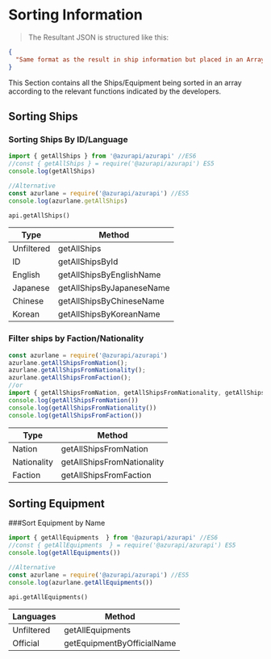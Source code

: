 # Sorting Information
> The Resultant JSON is structured like this:

```json
{
  "Same format as the result in ship information but placed in an Array"
}
```

This Section contains all the Ships/Equipment being sorted in an array according to the relevant functions indicated by the developers.

## Sorting Ships

### Sorting Ships By ID/Language
```javascript
import { getAllShips } from '@azurapi/azurapi' //ES6
//const { getAllShips } = require('@azurapi/azurapi') ES5
console.log(getAllShips)

//Alternative
const azurlane = require('@azurapi/azurapi') //ES5
console.log(azurlane.getAllShips)
```
```python
api.getAllShips()
```

| Type      | Method                    |
|-----------|---------------------------|
| Unfiltered| getAllShips               |
| ID        | getAllShipsById           |
| English   | getAllShipsByEnglishName  |
| Japanese  | getAllShipsByJapaneseName |
| Chinese   | getAllShipsByChineseName  |
| Korean    | getAllShipsByKoreanName   |

### Filter ships by Faction/Nationality
```javascript
const azurlane = require('@azurapi/azurapi')
azurlane.getAllShipsFromNation();
azurlane.getAllShipsFromNationality();
azurlane.getAllShipsFromFaction();
//or
import { getAllShipsFromNation, getAllShipsFromNationality, getAllShipsFromFaction } from '@azurapi/azurapi'
console.log(getAllShipsFromNation())
console.log(getAllShipsFromNationality())
console.log(getAllShipsFromFaction())
```

| Type        | Method                    |
|-------------|---------------------------|
| Nation      | getAllShipsFromNation     |
| Nationality | getAllShipsFromNationality|
| Faction     | getAllShipsFromFaction    |

## Sorting Equipment

###Sort Equipment by Name
```javascript
import { getAllEquipments  } from '@azurapi/azurapi' //ES6
//const { getAllEquipments  } = require('@azurapi/azurapi') ES5
console.log(getAllEquipments())

//Alternative
const azurlane = require('@azurapi/azurapi') //ES5
console.log(azurlane.getAllEquipments())
```
```python
api.getAllEquipments()
```
| Languages | Method                    |
|-----------|---------------------------|
| Unfiltered| getAllEquipments          |
| Official  | getEquipmentByOfficialName|
